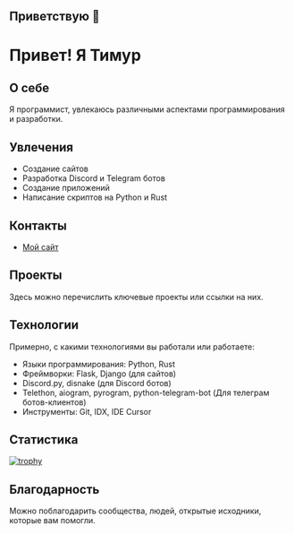 ## Приветствую 👋
# Привет! Я Тимур

## О себе
Я программист, увлекаюсь различными аспектами программирования и разработки.

## Увлечения
- Создание сайтов
- Разработка Discord и Telegram ботов
- Создание приложений
- Написание скриптов на Python и Rust

## Контакты
- [Мой сайт](http://u777174p.beget.tech/)

## Проекты
Здесь можно перечислить ключевые проекты или ссылки на них.

## Технологии
Примерно, с какими технологиями вы работали или работаете:

- Языки программирования: Python, Rust
- Фреймворки: Flask, Django (для сайтов)
- Discord.py, disnake (для Discord ботов)
- Telethon, aiogram, pyrogram, python-telegram-bot (Для телеграм ботов-клиентов)
- Инструменты: Git, IDX, IDE Cursor

## Статистика
[![trophy](https://github-profile-trophy.vercel.app/?username=ryo-ma&theme=onedark)](https://github.com/ryo-ma/github-profile-trophy)

## Благодарность
Можно поблагодарить сообщества, людей, открытые исходники, которые вам помогли.

